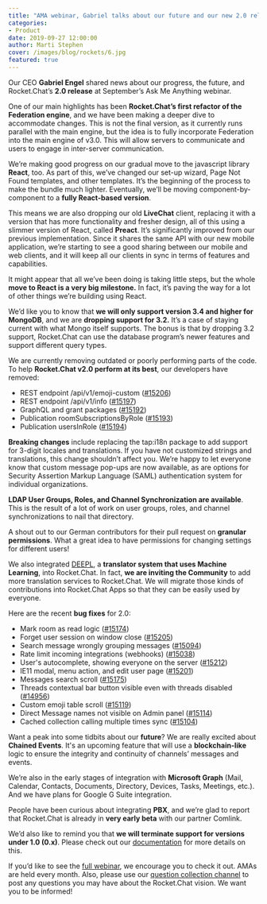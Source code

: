 ```yaml
---
title: "AMA webinar, Gabriel talks about our future and our new 2.0 release"
categories:
- Product
date: 2019-09-27 12:00:00
author: Marti Stephen
cover: /images/blog/rockets/6.jpg
featured: true
---
```


Our CEO **Gabriel Engel** shared news about our progress, the future, and Rocket.Chat’s **2.0 release** at September’s Ask Me Anything webinar.

One of our main highlights has been **Rocket.Chat’s first refactor of the Federation engine**, and we have been making a deeper dive to accommodate changes. This is not the final version, as it currently runs parallel with the main engine, but the idea is to fully incorporate Federation into the main engine of v3.0. This will allow servers to communicate and users to engage in inter-server communication.

We’re making good progress on our gradual move to the javascript library **React**, too. As part of this, we’ve  changed our set-up wizard, Page Not Found templates, and other templates. It’s the beginning of the process to make the bundle much lighter. Eventually, we’ll be moving component-by-component to a **fully React-based version**.

This means we are also dropping our old **LiveChat** client, replacing it with a version that has more functionality and fresher design, all of this using a slimmer version of React, called **Preact**. It’s significantly improved from our previous implementation. Since it shares the same API with our new mobile application, we’re starting to see a good sharing between our mobile and web clients, and it will keep all our clients in sync in terms of features and capabilities.

It might appear that all we’ve been doing is taking little steps, but the whole **move to React is a very big milestone.** In fact, it’s paving the way for a lot of other things we’re building using React.

We’d like you to know  that **we will only support version 3.4 and higher for MongoDB**, and we are **dropping support for 3.2.** It’s a case of staying current with what Mongo itself supports. The bonus is that by dropping 3.2  support, Rocket.Chat can use the database program’s newer features and support different query types.

We are currently removing outdated or poorly performing parts of the code. To help **Rocket.Chat v2.0 perform at its best**, our developers have removed:

- REST endpoint /api/v1/emoji-custom ([#15206](https://github.com/RocketChat/Rocket.Chat/pull/15206))
- REST endpoint /api/v1/info ([#15197](https://github.com/RocketChat/Rocket.Chat/pull/15197))
- GraphQL and grant packages ([#15192](https://github.com/RocketChat/Rocket.Chat/pull/15192))
- Publication roomSubscriptionsByRole ([#15193](https://github.com/RocketChat/Rocket.Chat/pull/15193))
- Publication usersInRole ([#15194](https://github.com/RocketChat/Rocket.Chat/pull/15194))

**Breaking changes** include replacing the tap:i18n package to add support for 3-digit locales and translations. If you have not customized strings and translations, this change shouldn’t affect you.
We’re happy to let everyone know that custom message pop-ups are now available, as are options for Security Assertion Markup Language (SAML) authentication system for individual organizations.

**LDAP User Groups, Roles, and Channel Synchronization are available**. This is the result of a lot of work on user groups, roles, and channel synchronizations to nail that directory.

A shout out to our German contributors for their pull request on **granular permissions**. What a great idea to have permissions for changing settings for different users!

We also integrated [DEEPL](https://www.deepl.com/en/home), a **translator system that uses Machine Learning**, into Rocket.Chat. In fact, **we are inviting the Community** to add more translation services to Rocket.Chat. We will migrate those kinds of contributions into Rocket.Chat Apps so that they can be easily used by everyone.

Here are the recent **bug fixes** for 2.0:

- Mark room as read logic ([#15174](https://github.com/RocketChat/Rocket.Chat/pull/15174))
- Forget user session on window close ([#15205](https://github.com/RocketChat/Rocket.Chat/pull/15205))
- Search message wrongly grouping messages ([#15094](https://github.com/RocketChat/Rocket.Chat/pull/15094))
- Rate limit incoming integrations (webhooks) ([#15038](https://github.com/RocketChat/Rocket.Chat/pull/15038))
- User's autocomplete, showing everyone on the server ([#15212](https://github.com/RocketChat/Rocket.Chat/pull/15212))
- IE11 modal, menu action, and edit user page ([#15201](https://github.com/RocketChat/Rocket.Chat/pull/15201))
- Messages search scroll ([#15175](https://github.com/RocketChat/Rocket.Chat/pull/15175))
- Threads contextual bar button visible even with threads disabled ([#14956](https://github.com/RocketChat/Rocket.Chat/pull/14956))
- Custom emoji table scroll ([#15119](https://github.com/RocketChat/Rocket.Chat/pull/15119))
- Direct Message names not visible on Admin panel ([#15114](https://github.com/RocketChat/Rocket.Chat/pull/15114))
- Cached collection calling multiple times sync ([#15104](https://github.com/RocketChat/Rocket.Chat/pull/15104))

Want a peak into some tidbits about our **future**? We are really excited about **Chained Events**. It's an upcoming feature that will use a **blockchain-like** logic to ensure the integrity and continuity of channels’ messages and events.

We’re also in the early stages of integration with **Microsoft Graph** (Mail, Calendar, Contacts, Documents, Directory, Devices, Tasks, Meetings, etc.). And we have  plans for Google G Suite integration.

People have been curious about integrating **PBX**, and we’re glad to report that Rocket.Chat is already in **very early beta** with our partner Comlink.

We’d also like to remind you that **we will terminate support for versions under 1.0 (0.x)**. Please check out our [documentation](https://rocket.chat/docs/getting-support/#supported-versions-of-rocketchat) for more details on this.

If you’d like to see the [full webinar](https://www.youtube.com/watch?v=qysYNQ0vufo), we encourage you to check it out. AMAs are held every month. Also, please use our [question collection channel](https://open.rocket.chat/channel/ask-gabriel-anything) to post any questions you may have about the Rocket.Chat vision. We want you to be informed!

